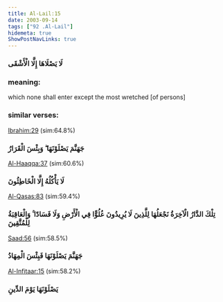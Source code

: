 ```yaml
---
title: Al-Lail:15
date: 2003-09-14
tags: ["92 .Al-Lail"]
hidemeta: true 
ShowPostNavLinks: true 
---
```

### لَا يَصْلَاهَا إِلَّا الْأَشْقَى
### meaning: 
which none shall enter except the most wretched [of persons]
### similar verses: 

[Ibrahim:29](/14/29) (sim:64.8%)

### جَهَنَّمَ يَصْلَوْنَهَا ۖ وَبِئْسَ الْقَرَارُ

[Al-Haaqqa:37](/69/37) (sim:60.6%)

### لَا يَأْكُلُهُ إِلَّا الْخَاطِئُونَ

[Al-Qasas:83](/28/83) (sim:59.4%)

### تِلْكَ الدَّارُ الْآخِرَةُ نَجْعَلُهَا لِلَّذِينَ لَا يُرِيدُونَ عُلُوًّا فِي الْأَرْضِ وَلَا فَسَادًا ۚ وَالْعَاقِبَةُ لِلْمُتَّقِينَ

[Saad:56](/38/56) (sim:58.5%)

### جَهَنَّمَ يَصْلَوْنَهَا فَبِئْسَ الْمِهَادُ

[Al-Infitaar:15](/82/15) (sim:58.2%)

### يَصْلَوْنَهَا يَوْمَ الدِّينِ
